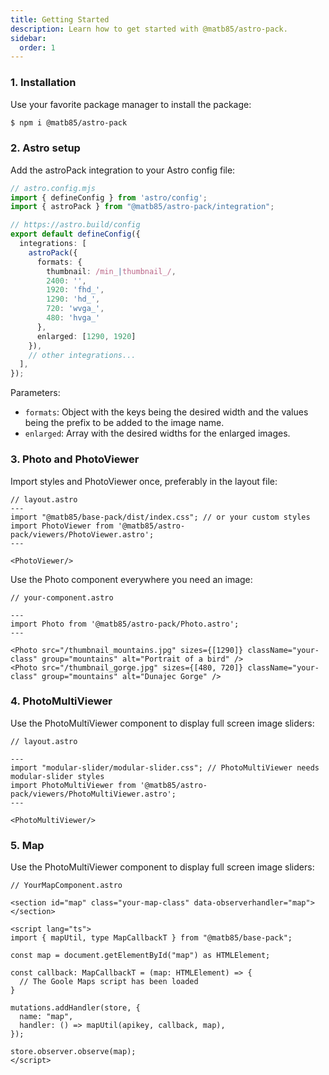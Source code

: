 ```yaml
---
title: Getting Started
description: Learn how to get started with @matb85/astro-pack.
sidebar:
  order: 1
---
```


### 1. Installation

Use your favorite package manager to install the package:

```bash
$ npm i @matb85/astro-pack
```

### 2. Astro setup

Add the astroPack integration to your Astro config file:

```ts
// astro.config.mjs
import { defineConfig } from 'astro/config';
import { astroPack } from "@matb85/astro-pack/integration";

// https://astro.build/config
export default defineConfig({
  integrations: [
    astroPack({
      formats: {
        thumbnail: /min_|thumbnail_/,
        2400: '',
        1920: 'fhd_',
        1290: 'hd_',
        720: 'wvga_',
        480: 'hvga_'
      },
      enlarged: [1290, 1920]
    }),
    // other integrations...
  ],
});
```

Parameters:

- `formats`: Object with the keys being the desired width and the values being the prefix to be added to the image name.
- `enlarged`: Array with the desired widths for the enlarged images.

### 3. Photo and PhotoViewer

Import styles and PhotoViewer once, preferably in the layout file:

```astro
// layout.astro
---
import "@matb85/base-pack/dist/index.css"; // or your custom styles
import PhotoViewer from '@matb85/astro-pack/viewers/PhotoViewer.astro';
---

<PhotoViewer/>
```

Use the Photo component everywhere you need an image:

```astro
// your-component.astro

---
import Photo from '@matb85/astro-pack/Photo.astro';
---

<Photo src="/thumbnail_mountains.jpg" sizes={[1290]} className="your-class" group="mountains" alt="Portrait of a bird" />
<Photo src="/thumbnail_gorge.jpg" sizes={[480, 720]} className="your-class" group="mountains" alt="Dunajec Gorge" />
```

### 4. PhotoMultiViewer 

Use the PhotoMultiViewer component to display full screen image sliders:

```astro
// layout.astro

---
import "modular-slider/modular-slider.css"; // PhotoMultiViewer needs modular-slider styles
import PhotoMultiViewer from '@matb85/astro-pack/viewers/PhotoMultiViewer.astro';
---
  
<PhotoMultiViewer/>
```


### 5. Map

Use the PhotoMultiViewer component to display full screen image sliders:

```astro
// YourMapComponent.astro

<section id="map" class="your-map-class" data-observerhandler="map"></section>

<script lang="ts">
import { mapUtil, type MapCallbackT } from "@matb85/base-pack";

const map = document.getElementById("map") as HTMLElement;

const callback: MapCallbackT = (map: HTMLElement) => {
  // The Goole Maps script has been loaded
}

mutations.addHandler(store, {
  name: "map",
  handler: () => mapUtil(apikey, callback, map),
});

store.observer.observe(map);
</script>
  ```
